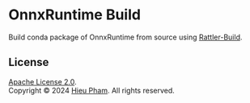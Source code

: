 # OnnxRuntime Build
Build conda package of OnnxRuntime from source using [Rattler-Build](https://prefix-dev.github.io/rattler-build/latest/).
## License
[Apache License 2.0](LICENSE).<br>
Copyright &copy; 2024 [Hieu Pham](https://github.com/hieupth). All rights reserved.